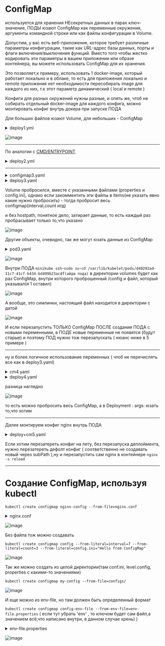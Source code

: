 # ConfigMap 
используется для хранения НЕсекретных данных в парах ключ-значение, ПОДЫ юзают ConfigMap как переменные окружения, аргументы командной строки или как файлы конфигурации в Volume. 

Допустим, у вас есть веб-приложение, которое требует различные параметры конфигурации, такие как URL-адрес базы данных, порты и флаги включения/выключения функций. Вместо того чтобы жестко кодировать эти параметры в вашем приложении или образе контейнера, вы можете использовать ConfigMap для их хранения.

Это позволяет,к примеру, использовать 1 docker-image, который работает локально и в облаке, то есть для приложения локально и remote приложения нет необходимости пересобирать image для каждого из них, т.к этот параметр динамический ( local и remote )

Конфиги для разных окружений нужны разные, и опять же, чтоб не собирать отдельный docker-image для каждого конфига, можно монтировать конфиг внутрь докера при запуске ПОДА

Для больших файлов юзают Volume, для небольших - ConfigMap

<details> <summary>deploy1.yml</summary>

```
apiVersion: apps/v1
kind: Deployment
metadata:
  name: kuber-1
  labels:
    app: kuber-1
spec:
  replicas: 1
  selector:
    matchLabels:
      app: http-server-1
  template:
    metadata:
      labels:
        app: http-server-1
    spec:
      containers:
      - name: kuber-app
        image: bakavets/kuber:v1.0
        ports:
        - containerPort: 8000
        env:                      # переменные окружения
        - name: HELLO             # имя (ключ)
          value: "Hello"          # значение
        - name: WORLD
          value: "World"
        - name: ENV_HELLO_WORLD
          value: "$(HELLO)_$(WORLD) from Pod"  # комбинация переменныхх окружения
```
</details>

![image](https://github.com/user-attachments/assets/f02a158c-5337-42a9-9696-34cf2ab5495e)

---

По аналогии с [CMD/ENTRYPOINT](https://github.com/Wireflex/Kubernetes/blob/de0f35bcbb307c3b629b3e40a46396faae01d9d9/10.CMD%26ENTRYPOINTinKuber.md)
<details> <summary>deploy2.yml</summary>

```
apiVersion: apps/v1
kind: Deployment
metadata:
  name: kuber-args
  labels:
    app: kuber
spec:
  replicas: 1
  selector:
    matchLabels:
      app: http-server-args
  template:
    metadata:
      labels:
        app: http-server-args
    spec:
      containers:
      - name: kuber-app
        image: bakavets/kuber:v1.0-args
        args: ["$(INTERVAL)","$(COUNT)","$(TEXT_ARG)"]
        ports:
        - containerPort: 8000
        env:
        - name: INTERVAL
          value: "3"
        - name: COUNT
          value: "4"
        - name: TEXT_ARG
          value: "Interval = $(INTERVAL). Desired count of print = $(COUNT)."
```
</details>

---

<details> <summary>configmap3.yaml</summary>

```
apiVersion: v1
kind: ConfigMap
metadata:
  name: demo-cm
data:
  # property-like keys; each key maps to a simple value
  interval: "5"
  count: "3"
  # file-like keys
  properties: |           # мультилайн
    Hello from World!
    This is demo config!
    As an example.
  config.ini: "This is demo config!"  # произвольное значение 
```
</details>

<details> <summary>deploy3.yaml</summary>

```
apiVersion: apps/v1
kind: Deployment
metadata:
  name: kuber-2
  labels:
    app: kuber-2
spec:
  replicas: 1
  selector:
    matchLabels:
      app: http-server-2
  template:
    metadata:
      labels:
        app: http-server-2
    spec:
      containers:
      - name: kuber-app
        image: bakavets/kuber:v1.0-args
        args: ["$(INTERVAL)","$(COUNT)","$(TEXT_ARG)"]
        ports:
        - containerPort: 8000
        env:                    # здесь переменные окружения 
          - name: INTERVAL      # будем брать 
            valueFrom:
              configMapKeyRef:  # из configmap.yaml
                name: demo-cm   # имя, понятное дело, должно совпадать с именем configmap.yaml
                key: interval
          - name: COUNT
            valueFrom:
              configMapKeyRef:
                name: demo-cm
                key: count
          - name: TEXT_ARG
            valueFrom:
              configMapKeyRef:
                name: demo-cm
                key: properties
        volumeMounts:             # пробрасываем volume внутрь ПОДА
        - name: config            # должно совпадать с volumes
          mountPath: "/config"    # в эту директорию (создастся, если её нет)
          readOnly: true
      volumes:   
        # You set volumes at the Pod level, then mount them into containers inside that Pod
        - name: config          # должно совпадать с volumeMounts
          configMap:            # тип вольюма
            # Provide the name of the ConfigMap you want to mount.
            name: demo-cm       # имя сonfigmap.yaml
            # An array of keys from the ConfigMap to create as files
            items:                # указываем какие именно файлы хотим вмонтировать внутрь /config
            - key: "properties"   # 2 последних...
              path: "properties"  # ...значения...
            - key: "config.ini"   # ...из файла...
              path: "config.ini"  # ...configmap.yaml
```
</details>

Volume пробросился, вместе с указанными файлами (properties и config.ini), однако если закомментить эти файлы в items(не указать явно какие нужно пробросить) - тогда пробросит весь configmap(interval,count итд)

и без hostpath, понятное дело, затирает данные, то есть каждый раз пробрасывает только то,что указано

![image](https://github.com/user-attachments/assets/44e92805-b743-4e70-bcac-b2968fd7fd91)

Другие объекты, очевидно, так же могут юзать данные из ConfigMap

<details> <summary>pod3.yaml</summary>

```
apiVersion: v1
kind: Pod
metadata:
  name: demo-pod
spec:
  containers:
    - name: container
      image: busybox
      command: [ "/bin/sh", "-c", "echo Interval = $(INTERVAL). Desired count of print = $(COUNT). Text: $(TEXT_ARG)"]
      env:
        - name: INTERVAL
          valueFrom:
            configMapKeyRef:
              name: demo-cm
              key: interval
        - name: COUNT
          valueFrom:
            configMapKeyRef:
              name: demo-cm
              key: count
        - name: TEXT_ARG
          valueFrom:
            configMapKeyRef:
              name: demo-cm
              key: config.ini
  restartPolicy: Never
```
</details>

![image](https://github.com/user-attachments/assets/1087848a-f03f-44f1-ad2b-056441c54c29)

Внутри ПОДА ```minikube ssh```-```sudo su```-```cd /var/lib/kubelet/pods/d40292ad-11c7-41cf-b434-bd499b23acdf(айди пода)``` в директории volumes будет как раз ConfigMap, внутри которого проброшенный /config и файл, который указывал(я 1 оставил)

![image](https://github.com/user-attachments/assets/e64a2226-15c1-4297-8ff5-0f0e8f48518c)

А вообще, это симлинки, настоящий файл находится в директории с датой

![image](https://github.com/user-attachments/assets/9eb984d8-477a-4362-8060-25b659c3fe6f)

И если перезапустить ТОЛЬКО ConfigMap ПОСЛЕ создания ПОДА c новыми переменными, в ПОДЕ новые переменные не появятся (будут старые) и поэтому ПОД нужно тож перезапускать ( нюанс ниже в 5 примере )

---

ну и более логичное использование переменных ( чтоб не перечислять все как в deploy3.yaml)

<details> <summary>cm4.yaml</summary>

```
apiVersion: v1
kind: ConfigMap
metadata:
  name: demo-cm
data:
  INTERVAL: "3"
  COUNT: "6"
  TEXT_ARG: |
    Hello from World!
    This is demo config!
    As an example.
```
</details>


<details> <summary>deploy4.yaml</summary>

```
apiVersion: apps/v1
kind: Deployment
metadata:
  name: kuber-2
  labels:
    app: kuber-2
spec:
  replicas: 1
  selector:
    matchLabels:
      app: http-server-2
  template:
    metadata:
      labels:
        app: http-server-2
    spec:
      containers:
      - name: kuber-app
        image: bakavets/kuber:v1.0-args
        args: ["$(INTERVAL)","$(COUNT)","$(TEXT_ARG)"]
        ports:
        - containerPort: 8000
        envFrom:
        - # prefix: CONFIG_     # у всех переменных добавится префикс ( и будут CONFIG_INTERVAL, CONFIG_COUNT итд)
          configMapRef:
            name: demo-cm
```
</details>

разница наглядно

![image](https://github.com/user-attachments/assets/67e5c56b-0e96-4b28-bf30-d3ef40d6ab29)

то есть можно пробросить весь ConfigMap, а в Deployment : args: юзать то,что хотим

---

Далее монтируем конфиг nginx внутрь ПОДА

<details> <summary>deploy+cm5.yaml</summary>

```
apiVersion: v1
kind: ConfigMap
metadata:
  name: nginx-conf-file
  labels:
    app: nginx
data:
  nginx.conf: |
    server {
      listen 80;
      access_log /var/log/nginx/reverse-access.log;
      error_log /var/log/nginx/reverse-error.log;
      location / {
            proxy_pass https://github.com/Wireflex;
      }
    }
---
apiVersion: apps/v1
kind: Deployment
metadata:
  name: nginx-proxy
spec:
  selector:
    matchLabels:
      app: nginx
  replicas: 1
  template:
    metadata:
      labels:
        app: nginx
    spec:
      containers:
        - name: nginx
          image: nginx
          ports:
          - containerPort: 80
          volumeMounts:
            - name: nginx-conf
              mountPath: /etc/nginx/conf.d/     # вместо дефолт nginx-конфига мы... (если subPath раскомментить - сюда нужно дописать /nginx.conf
              # subPath: nginx.conf             # без subPath, очевидно, затрёт файл и заменит своим 
              readOnly: true
      volumes:
        - name: nginx-conf
          configMap:
            name: nginx-conf-file               # ...монтируем конфиг из ConfigMap выше
```
</details>

Если хотим перезатереть конфиг на лету, без перезапуска деплоймента, нужно перезатереть дефолт конфиг ( соответственно не создавать новый через subPath ),ну и перезапустить сам nginx в контейнере ```nginx -s reload```

---

# Создание ConfigMap, используя kubectl

```kubectl create configmap nginx-config --from-file=nginx.conf```

<details> <summary>nginx.conf</summary>

```
server {
  listen 80;
  access_log /var/log/nginx/reverse-access.log;
  error_log /var/log/nginx/reverse-error.log;
  location / {
        proxy_pass http://example.com;
  }
```
</details>

![image](https://github.com/user-attachments/assets/01e9d8bf-1850-4510-838d-988795aba5de)

Без файла тож можно создавать

```kubectl create configmap config --from-literal=interval=7 --from-literal=count=3 --from-literal=config.ini="Hello from ConfigMap"```

![image](https://github.com/user-attachments/assets/0f09fb9d-1365-4451-8fd9-afce38465c42)

Так же можно создать из целой директории(там conf.ini, level.config, properties с какими-то значениями)

```kubectl create configmap my-config --from-file=configs/```

![image](https://github.com/user-attachments/assets/c7b604db-f69e-4c3f-a167-d4259f86de21)

И еще можно из env-file, но там должен быть определенный формат

```kubectl create configmap config-env-file --from-env-file=env-file.properties```  ( если тут убрать 'env' , то ключом будет сам файл,а значением всё,что написано внутри, в данном случае хрень) )

<details> <summary>env-file.properties</summary>

```
# Env-files contain a list of environment variables.
# These syntax rules apply:
#   Each line in an env file has to be in VAR=VAL format.
#   Lines beginning with # (i.e. comments) are ignored.
#   Blank lines are ignored.
#   There is no special handling of quotation marks (i.e. they will be part of the ConfigMap value)).
env_1="value_1"
env_2=value_2
env_3=value_3
env_4="value_4"
env_5=value_5
env_6=value_6
env_7="value_7"
```
</details>

![image](https://github.com/user-attachments/assets/ac616ff0-a175-4aaa-8178-196874fe67f4)
